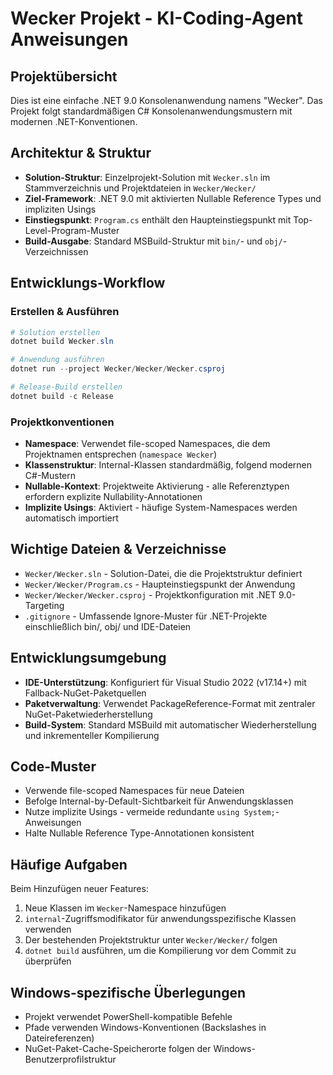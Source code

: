 # Wecker Projekt - KI-Coding-Agent Anweisungen

## Projektübersicht

Dies ist eine einfache .NET 9.0 Konsolenanwendung namens "Wecker". Das Projekt folgt standardmäßigen C# Konsolenanwendungsmustern mit modernen .NET-Konventionen.

## Architektur & Struktur

- **Solution-Struktur**: Einzelprojekt-Solution mit `Wecker.sln` im Stammverzeichnis und Projektdateien in `Wecker/Wecker/`
- **Ziel-Framework**: .NET 9.0 mit aktivierten Nullable Reference Types und impliziten Usings
- **Einstiegspunkt**: `Program.cs` enthält den Haupteinstiegspunkt mit Top-Level-Program-Muster
- **Build-Ausgabe**: Standard MSBuild-Struktur mit `bin/`- und `obj/`-Verzeichnissen

## Entwicklungs-Workflow

### Erstellen & Ausführen

```powershell
# Solution erstellen
dotnet build Wecker.sln

# Anwendung ausführen
dotnet run --project Wecker/Wecker/Wecker.csproj

# Release-Build erstellen
dotnet build -c Release
```

### Projektkonventionen

- **Namespace**: Verwendet file-scoped Namespaces, die dem Projektnamen entsprechen (`namespace Wecker`)
- **Klassenstruktur**: Internal-Klassen standardmäßig, folgend modernen C#-Mustern
- **Nullable-Kontext**: Projektweite Aktivierung - alle Referenztypen erfordern explizite Nullability-Annotationen
- **Implizite Usings**: Aktiviert - häufige System-Namespaces werden automatisch importiert

## Wichtige Dateien & Verzeichnisse

- `Wecker/Wecker.sln` - Solution-Datei, die die Projektstruktur definiert
- `Wecker/Wecker/Program.cs` - Haupteinstiegspunkt der Anwendung
- `Wecker/Wecker/Wecker.csproj` - Projektkonfiguration mit .NET 9.0-Targeting
- `.gitignore` - Umfassende Ignore-Muster für .NET-Projekte einschließlich bin/, obj/ und IDE-Dateien

## Entwicklungsumgebung

- **IDE-Unterstützung**: Konfiguriert für Visual Studio 2022 (v17.14+) mit Fallback-NuGet-Paketquellen
- **Paketverwaltung**: Verwendet PackageReference-Format mit zentraler NuGet-Paketwiederherstellung
- **Build-System**: Standard MSBuild mit automatischer Wiederherstellung und inkrementeller Kompilierung

## Code-Muster

- Verwende file-scoped Namespaces für neue Dateien
- Befolge Internal-by-Default-Sichtbarkeit für Anwendungsklassen
- Nutze implizite Usings - vermeide redundante `using System;`-Anweisungen
- Halte Nullable Reference Type-Annotationen konsistent

## Häufige Aufgaben

Beim Hinzufügen neuer Features:

1. Neue Klassen im `Wecker`-Namespace hinzufügen
2. `internal`-Zugriffsmodifikator für anwendungsspezifische Klassen verwenden
3. Der bestehenden Projektstruktur unter `Wecker/Wecker/` folgen
4. `dotnet build` ausführen, um die Kompilierung vor dem Commit zu überprüfen

## Windows-spezifische Überlegungen

- Projekt verwendet PowerShell-kompatible Befehle
- Pfade verwenden Windows-Konventionen (Backslashes in Dateireferenzen)
- NuGet-Paket-Cache-Speicherorte folgen der Windows-Benutzerprofilstruktur
